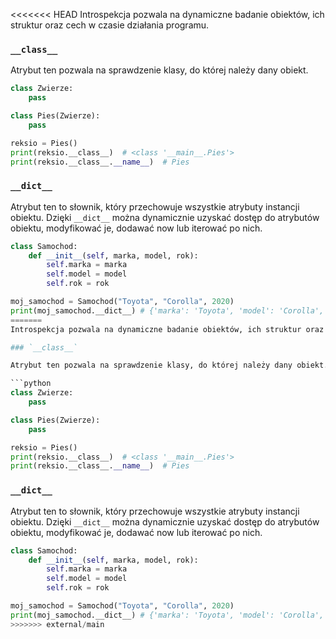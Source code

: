 <<<<<<< HEAD
Introspekcja pozwala na dynamiczne badanie obiektów, ich struktur oraz cech w czasie działania programu.

### `__class__`

Atrybut ten pozwala na sprawdzenie klasy, do której należy dany obiekt.

```python
class Zwierze:
    pass

class Pies(Zwierze):
    pass

reksio = Pies()
print(reksio.__class__)  # <class '__main__.Pies'>
print(reksio.__class__.__name__)  # Pies
```

### `__dict__`

Atrybut ten to słownik, który przechowuje wszystkie atrybuty instancji obiektu. Dzięki `__dict__` można dynamicznie uzyskać dostęp do atrybutów obiektu, modyfikować je, dodawać now lub iterować po nich.

```python
class Samochod:
    def __init__(self, marka, model, rok):
        self.marka = marka
        self.model = model
        self.rok = rok

moj_samochod = Samochod("Toyota", "Corolla", 2020)
print(moj_samochod.__dict__) # {'marka': 'Toyota', 'model': 'Corolla', 'rok': 2020}
=======
Introspekcja pozwala na dynamiczne badanie obiektów, ich struktur oraz cech w czasie działania programu.

### `__class__`

Atrybut ten pozwala na sprawdzenie klasy, do której należy dany obiekt.

```python
class Zwierze:
    pass

class Pies(Zwierze):
    pass

reksio = Pies()
print(reksio.__class__)  # <class '__main__.Pies'>
print(reksio.__class__.__name__)  # Pies
```

### `__dict__`

Atrybut ten to słownik, który przechowuje wszystkie atrybuty instancji obiektu. Dzięki `__dict__` można dynamicznie uzyskać dostęp do atrybutów obiektu, modyfikować je, dodawać now lub iterować po nich.

```python
class Samochod:
    def __init__(self, marka, model, rok):
        self.marka = marka
        self.model = model
        self.rok = rok

moj_samochod = Samochod("Toyota", "Corolla", 2020)
print(moj_samochod.__dict__) # {'marka': 'Toyota', 'model': 'Corolla', 'rok': 2020}
>>>>>>> external/main
```